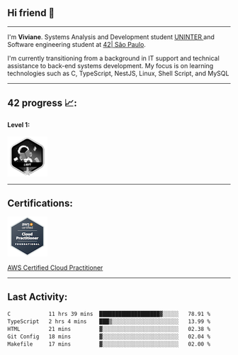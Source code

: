 
## Hi friend 👋
---

<p> I'm <b>Viviane</b>. Systems Analysis and Development student <a href="https://www.uninter.com/" target="_blank">UNINTER </a> 
    and Software engineering student at <a href="https://www.42sp.org.br/" target="_blank">42| São Paulo</a>.
</p>

<p> I'm currently transitioning from a background in IT support and technical assistance to back-end systems development. My focus is on learning technologies such as C, TypeScript, NestJS, Linux, Shell Script, and MySQL</p>

---
## 42 progress 📈:  

#### Level 1:
<a href="https://github.com/vsantosj/Projeto_Libft" target="_blank">
<img src="./src/badge-42/inprogress/libftm_progress.png" height="90" width="90">
</a>

---
## Certifications:
<div class="cert-container">
  <a href="https://www.credly.com/badges/49799b41-9f1c-461c-b391-bb00f8d2e26c/linked_in_profile" target="_blank">
    <img src="./src/aws-certified-cloud-practitioner.png" alt="AWS Certified Cloud Practitioner">
  </a>
  <p class="cert-caption">
    <a href="https://www.credly.com/badges/..." target="_blank">
      AWS Certified Cloud Practitioner
    </a>
  </p>
</div>


---
## Last Activity: 

<!--START_SECTION:waka-->

```txt
C            11 hrs 39 mins  ███████████████████▓░░░░░   78.91 %
TypeScript   2 hrs 4 mins    ███▒░░░░░░░░░░░░░░░░░░░░░   13.99 %
HTML         21 mins         ▓░░░░░░░░░░░░░░░░░░░░░░░░   02.38 %
Git Config   18 mins         ▓░░░░░░░░░░░░░░░░░░░░░░░░   02.04 %
Makefile     17 mins         ▓░░░░░░░░░░░░░░░░░░░░░░░░   02.00 %
```

<!--END_SECTION:waka-->
